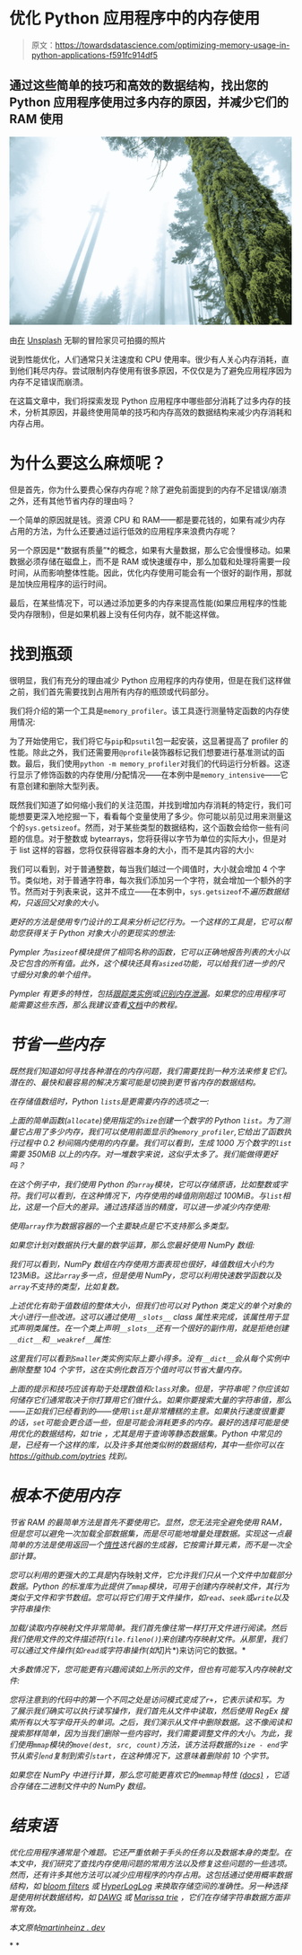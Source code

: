 # 优化 Python 应用程序中的内存使用

> 原文：<https://towardsdatascience.com/optimizing-memory-usage-in-python-applications-f591fc914df5>

## 通过这些简单的技巧和高效的数据结构，找出您的 Python 应用程序使用过多内存的原因，并减少它们的 RAM 使用

![](img/d3a3bb4c8dcf2ef172462fa202c21da5.png)

由[在](https://unsplash.com/@bayc7739?utm_source=unsplash&utm_medium=referral&utm_content=creditCopyText) [Unsplash](https://unsplash.com/?utm_source=unsplash&utm_medium=referral&utm_content=creditCopyText) 无聊的冒险家贝可拍摄的照片

说到性能优化，人们通常只关注速度和 CPU 使用率。很少有人关心内存消耗，直到他们耗尽内存。尝试限制内存使用有很多原因，不仅仅是为了避免应用程序因为内存不足错误而崩溃。

在这篇文章中，我们将探索发现 Python 应用程序中哪些部分消耗了过多内存的技术，分析其原因，并最终使用简单的技巧和内存高效的数据结构来减少内存消耗和内存占用。

# 为什么要这么麻烦呢？

但是首先，你为什么要费心保存内存呢？除了避免前面提到的内存不足错误/崩溃之外，还有其他节省内存的理由吗？

一个简单的原因就是钱。资源 CPU 和 RAM——都是要花钱的，如果有减少内存占用的方法，为什么还要通过运行低效的应用程序来浪费内存呢？

另一个原因是*“数据有质量”*的概念，如果有大量数据，那么它会慢慢移动。如果数据必须存储在磁盘上，而不是 RAM 或快速缓存中，那么加载和处理将需要一段时间，从而影响整体性能。因此，优化内存使用可能会有一个很好的副作用，那就是加快应用程序的运行时间。

最后，在某些情况下，可以通过添加更多的内存来提高性能(如果应用程序的性能受内存限制)，但是如果机器上没有任何内存，就不能这样做。

# 找到瓶颈

很明显，我们有充分的理由减少 Python 应用程序的内存使用，但是在我们这样做之前，我们首先需要找到占用所有内存的瓶颈或代码部分。

我们将介绍的第一个工具是`memory_profiler`。该工具逐行测量特定函数的内存使用情况:

为了开始使用它，我们将它与`pip`和`psutil`包一起安装，这显著提高了 profiler 的性能。除此之外，我们还需要用`@profile`装饰器标记我们想要进行基准测试的函数。最后，我们使用`python -m memory_profiler`对我们的代码运行分析器。这逐行显示了修饰函数的内存使用/分配情况——在本例中是`memory_intensive`——它有意创建和删除大型列表。

既然我们知道了如何缩小我们的关注范围，并找到增加内存消耗的特定行，我们可能想要更深入地挖掘一下，看看每个变量使用了多少。你可能以前见过用来测量这个的`sys.getsizeof`。然而，对于某些类型的数据结构，这个函数会给你一些有问题的信息。对于整数或 bytearrays，您将获得以字节为单位的实际大小，但是对于 list 这样的容器，您将仅获得容器本身的大小，而不是其内容的大小:

我们可以看到，对于普通整数，每当我们越过一个阈值时，大小就会增加 4 个字节。类似地，对于普通字符串，每次我们添加另一个字符，就会增加一个额外的字节。然而对于列表来说，这并不成立——在本例中，`sys.getsizeof`不*遍历数据结构，只返回父对象的大小。*

*更好的方法是使用专门设计的工具来分析记忆行为。一个这样的工具是，它可以帮助您获得关于 Python 对象大小的更现实的想法:*

*Pympler 为`asizeof`模块提供了相同名称的函数，它可以正确地报告列表的大小以及它包含的所有值。此外，这个模块还具有`asized`功能，可以给我们进一步的尺寸细分对象的单个组件。*

*Pympler 有更多的特性，包括[跟踪类实例](https://pympler.readthedocs.io/en/latest/classtracker.html#classtracker)或[识别内存泄漏](https://pympler.readthedocs.io/en/latest/muppy.html#muppy)。如果您的应用程序可能需要这些东西，那么我建议查看[文档](https://pympler.readthedocs.io/en/latest/tutorials/tutorials.html)中的教程。*

# *节省一些内存*

*既然我们知道如何寻找各种潜在的内存问题，我们需要找到一种方法来修复它们。潜在的、最快和最容易的解决方案可能是切换到更节省内存的数据结构。*

*在存储值数组时，Python `lists`是更需要内存的选项之一:*

*上面的简单函数(`allocate`)使用指定的`size`创建一个数字的 Python `list`。为了测量它占用了多少内存，我们可以使用前面显示的`memory_profiler`,它给出了函数执行过程中 0.2 秒间隔内使用的内存量。我们可以看到，生成 1000 万个数字的`list`需要 350MiB 以上的内存。对一堆数字来说，这似乎太多了。我们能做得更好吗？*

*在这个例子中，我们使用 Python 的`array`模块，它可以存储原语，比如整数或字符。我们可以看到，在这种情况下，内存使用的峰值刚刚超过 100MiB。与`list`相比，这是一个巨大的差异。通过选择适当的精度，可以进一步减少内存使用:*

*使用`array`作为数据容器的一个主要缺点是它不支持那么多类型。*

*如果您计划对数据执行大量的数学运算，那么您最好使用 NumPy 数组:*

*我们可以看到，NumPy 数组在内存使用方面表现也很好，峰值数组大小约为 123MiB。这比`array`多一点，但是使用 NumPy，您可以利用快速数学函数以及`array`不支持的类型，比如复数。*

*上述优化有助于值数组的整体大小，但我们也可以对 Python 类定义的单个对象的大小进行一些改进。这可以通过使用`__slots__` class 属性来完成，该属性用于显式声明类属性。在一个类上声明`__slots__`还有一个很好的副作用，就是拒绝创建`__dict__`和`__weakref__`属性:*

*这里我们可以看到`Smaller`类实例实际上要小得多。没有`__dict__`会从每个实例中删除整整 104 个字节，这在实例化数百万个值时可以节省大量内存。*

*上面的提示和技巧应该有助于处理数值和`class`对象。但是，字符串呢？你应该如何储存它们通常取决于你打算用它们做什么。如果你要搜索大量的字符串值，那么——正如我们已经看到的——使用`list`是非常糟糕的主意。如果执行速度很重要的话，`set`可能会更合适一些，但是可能会消耗更多的内存。最好的选择可能是使用优化的数据结构，如 *trie* ，尤其是用于查询等静态数据集。Python 中常见的是，已经有一个这样的库，以及许多其他类似树的数据结构，其中一些你可以在 https://github.com/pytries 找到。*

# *根本不使用内存*

*节省 RAM 的最简单方法是首先不要使用它。显然，您无法完全避免使用 RAM，但是您可以避免一次加载全部数据集，而是尽可能地增量处理数据。实现这一点最简单的方法是使用返回一个[惰性](https://en.wikipedia.org/wiki/Lazy_evaluation#Python)迭代器的生成器，它按需计算元素，而不是一次全部计算。*

*您可以利用的更强大的工具是*内存映射*文件，它允许我们只从一个文件中加载部分数据。Python 的标准库为此提供了`mmap`模块，可用于创建内存映射文件，其行为类似于文件和字节数组。您可以将它们用于文件操作，如`read`、`seek`或`write`以及字符串操作:*

*加载/读取内存映射文件非常简单。我们首先像往常一样打开文件进行阅读。然后我们使用文件的文件描述符(`file.fileno()`)来创建内存映射文件。从那里，我们可以通过文件操作(如`read`或字符串操作(如*切片*)来访问它的数据。*

*大多数情况下，您可能更有兴趣阅读如上所示的文件，但也有可能写入内存映射文件:*

*您将注意到的代码中的第一个不同之处是访问模式变成了`r+`，它表示读和写。为了展示我们确实可以执行读写操作，我们首先从文件中读取，然后使用 RegEx 搜索所有以大写字母开头的单词。之后，我们演示从文件中删除数据。这不像阅读和搜索那样简单，因为当我们删除一些内容时，我们需要调整文件的大小。为此，我们使用`mmap`模块的`move(dest, src, count)`方法，该方法将数据的`size - end`字节从索引`end`复制到索引`start`，在这种情况下，这意味着删除前 10 个字节。*

*如果您在 NumPy 中进行计算，那么您可能更喜欢它的`memmap`特性 [(docs)](https://numpy.org/doc/stable/reference/generated/numpy.memmap.html) ，它适合存储在二进制文件中的 NumPy 数组。*

# *结束语*

*优化应用程序通常是个难题。它还严重依赖于手头的任务以及数据本身的类型。在本文中，我们研究了查找内存使用问题的常用方法以及修复这些问题的一些选项。然而，还有许多其他方法可以减少应用程序的内存占用。这包括通过使用概率数据结构，如 [bloom filters](https://en.wikipedia.org/wiki/Bloom_filter) 或 [HyperLogLog](https://en.wikipedia.org/wiki/HyperLogLog) 来换取存储空间的准确性。另一种选择是使用树状数据结构，如 [DAWG](https://github.com/pytries/DAWG) 或 [Marissa trie](https://github.com/pytries/marisa-trie) ，它们在存储字符串数据方面非常有效。*

**本文原帖*[*martinheinz . dev*](https://martinheinz.dev/blog/68?utm_source=medium&utm_medium=referral&utm_campaign=blog_post_68)*

*[](/profiling-and-analyzing-performance-of-python-programs-3bf3b41acd16)  [](/exploring-google-analytics-realtime-data-with-python-8625849c7d7a)  [](/all-the-ways-to-compress-and-archive-files-in-python-e8076ccedb4b) *